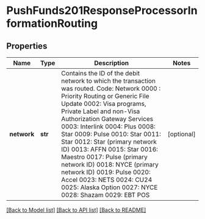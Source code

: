 # PushFunds201ResponseProcessorInformationRouting

## Properties
Name | Type | Description | Notes
------------ | ------------- | ------------- | -------------
**network** | **str** | Contains the ID of the debit network to which the transaction was routed.  Code: Network  0000 : Priority Routing or Generic File Update  0002: Visa programs, Private Label and non-Visa Authorization Gateway Services  0003: Interlink  0004: Plus  0008: Star  0009: Pulse  0010: Star  0011: Star  0012: Star (primary network ID)  0013: AFFN  0015: Star  0016: Maestro  0017: Pulse (primary network ID)  0018: NYCE (primary network ID)  0019: Pulse  0020: Accel  0023: NETS  0024: CU24  0025: Alaska Option  0027: NYCE  0028: Shazam  0029: EBT POS  | [optional] 

[[Back to Model list]](../README.md#documentation-for-models) [[Back to API list]](../README.md#documentation-for-api-endpoints) [[Back to README]](../README.md)


